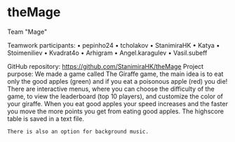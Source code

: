 # theMage
Team "Mage"

Teamwork participants:
•	pepinho24
•	tcholakov
•	StanimiraHK
•	Katya
•	Stoimeniliev
•	Kvadrat4o
•	Arhigram
•	Angel.karagulev
•	Vasil.subeff

GitHub repository:
	https://github.com/StanimiraHK/theMage
Project purpose:
	We made a game called The Giraffe game, the main idea is to eat only the good apples (green) and if you eat a poisonous apple (red) you die!
	There are interactive menus, where you can choose the difficulty of the game, to view the leaderboard (top 10 players), and customize the color of your giraffe.
	When you eat good apples your speed increases and the faster you move the more points you get from eating good apples.
	The highscore table is saved in a text file. 

	There is also an option for background music.

